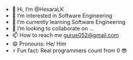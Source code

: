 - 👋 Hi, I’m @HesaraLK
- 👀 I’m interested in Software Engineering 
- 🌱 I’m currently learning Software Engineering 
- 💞️ I’m looking to collaborate on ...
- 📫 How to reach me gurue052@gmail.com
- 😄 Pronouns: He/ Him
- ⚡ Fun fact: Real programmers count from 0 😎

<!---
HesaraLK/HesaraLK is a ✨ special ✨ repository because its `README.md` (this file) appears on your GitHub profile.
You can click the Preview link to take a look at your changes.
--->
